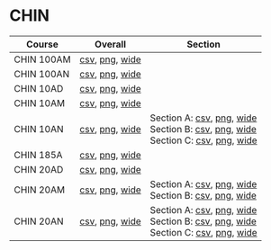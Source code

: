 # CHIN

| Course | Overall | Section |
| ------ | ------- | ------- |
| CHIN 100AM | [csv](https://github.com/UCSD-Historical-Enrollment-Data/2025Fall/blob/main/overall/CHIN%20100AM.csv), [png](https://raw.githubusercontent.com/UCSD-Historical-Enrollment-Data/2025Fall/main/plot_overall/CHIN%20100AM.png), [wide](https://raw.githubusercontent.com/UCSD-Historical-Enrollment-Data/2025Fall/main/plot_overall_wide/CHIN%20100AM.png) |  |
| CHIN 100AN | [csv](https://github.com/UCSD-Historical-Enrollment-Data/2025Fall/blob/main/overall/CHIN%20100AN.csv), [png](https://raw.githubusercontent.com/UCSD-Historical-Enrollment-Data/2025Fall/main/plot_overall/CHIN%20100AN.png), [wide](https://raw.githubusercontent.com/UCSD-Historical-Enrollment-Data/2025Fall/main/plot_overall_wide/CHIN%20100AN.png) |  |
| CHIN 10AD | [csv](https://github.com/UCSD-Historical-Enrollment-Data/2025Fall/blob/main/overall/CHIN%2010AD.csv), [png](https://raw.githubusercontent.com/UCSD-Historical-Enrollment-Data/2025Fall/main/plot_overall/CHIN%2010AD.png), [wide](https://raw.githubusercontent.com/UCSD-Historical-Enrollment-Data/2025Fall/main/plot_overall_wide/CHIN%2010AD.png) |  |
| CHIN 10AM | [csv](https://github.com/UCSD-Historical-Enrollment-Data/2025Fall/blob/main/overall/CHIN%2010AM.csv), [png](https://raw.githubusercontent.com/UCSD-Historical-Enrollment-Data/2025Fall/main/plot_overall/CHIN%2010AM.png), [wide](https://raw.githubusercontent.com/UCSD-Historical-Enrollment-Data/2025Fall/main/plot_overall_wide/CHIN%2010AM.png) |  |
| CHIN 10AN | [csv](https://github.com/UCSD-Historical-Enrollment-Data/2025Fall/blob/main/overall/CHIN%2010AN.csv), [png](https://raw.githubusercontent.com/UCSD-Historical-Enrollment-Data/2025Fall/main/plot_overall/CHIN%2010AN.png), [wide](https://raw.githubusercontent.com/UCSD-Historical-Enrollment-Data/2025Fall/main/plot_overall_wide/CHIN%2010AN.png) | Section A: [csv](https://github.com/UCSD-Historical-Enrollment-Data/2025Fall/blob/main/section/CHIN%2010AN_A.csv), [png](https://raw.githubusercontent.com/UCSD-Historical-Enrollment-Data/2025Fall/main/plot_section/CHIN%2010AN_A.png), [wide](https://raw.githubusercontent.com/UCSD-Historical-Enrollment-Data/2025Fall/main/plot_section_wide/CHIN%2010AN_A.png)<br>Section B: [csv](https://github.com/UCSD-Historical-Enrollment-Data/2025Fall/blob/main/section/CHIN%2010AN_B.csv), [png](https://raw.githubusercontent.com/UCSD-Historical-Enrollment-Data/2025Fall/main/plot_section/CHIN%2010AN_B.png), [wide](https://raw.githubusercontent.com/UCSD-Historical-Enrollment-Data/2025Fall/main/plot_section_wide/CHIN%2010AN_B.png)<br>Section C: [csv](https://github.com/UCSD-Historical-Enrollment-Data/2025Fall/blob/main/section/CHIN%2010AN_C.csv), [png](https://raw.githubusercontent.com/UCSD-Historical-Enrollment-Data/2025Fall/main/plot_section/CHIN%2010AN_C.png), [wide](https://raw.githubusercontent.com/UCSD-Historical-Enrollment-Data/2025Fall/main/plot_section_wide/CHIN%2010AN_C.png) |
| CHIN 185A | [csv](https://github.com/UCSD-Historical-Enrollment-Data/2025Fall/blob/main/overall/CHIN%20185A.csv), [png](https://raw.githubusercontent.com/UCSD-Historical-Enrollment-Data/2025Fall/main/plot_overall/CHIN%20185A.png), [wide](https://raw.githubusercontent.com/UCSD-Historical-Enrollment-Data/2025Fall/main/plot_overall_wide/CHIN%20185A.png) |  |
| CHIN 20AD | [csv](https://github.com/UCSD-Historical-Enrollment-Data/2025Fall/blob/main/overall/CHIN%2020AD.csv), [png](https://raw.githubusercontent.com/UCSD-Historical-Enrollment-Data/2025Fall/main/plot_overall/CHIN%2020AD.png), [wide](https://raw.githubusercontent.com/UCSD-Historical-Enrollment-Data/2025Fall/main/plot_overall_wide/CHIN%2020AD.png) |  |
| CHIN 20AM | [csv](https://github.com/UCSD-Historical-Enrollment-Data/2025Fall/blob/main/overall/CHIN%2020AM.csv), [png](https://raw.githubusercontent.com/UCSD-Historical-Enrollment-Data/2025Fall/main/plot_overall/CHIN%2020AM.png), [wide](https://raw.githubusercontent.com/UCSD-Historical-Enrollment-Data/2025Fall/main/plot_overall_wide/CHIN%2020AM.png) | Section A: [csv](https://github.com/UCSD-Historical-Enrollment-Data/2025Fall/blob/main/section/CHIN%2020AM_A.csv), [png](https://raw.githubusercontent.com/UCSD-Historical-Enrollment-Data/2025Fall/main/plot_section/CHIN%2020AM_A.png), [wide](https://raw.githubusercontent.com/UCSD-Historical-Enrollment-Data/2025Fall/main/plot_section_wide/CHIN%2020AM_A.png)<br>Section B: [csv](https://github.com/UCSD-Historical-Enrollment-Data/2025Fall/blob/main/section/CHIN%2020AM_B.csv), [png](https://raw.githubusercontent.com/UCSD-Historical-Enrollment-Data/2025Fall/main/plot_section/CHIN%2020AM_B.png), [wide](https://raw.githubusercontent.com/UCSD-Historical-Enrollment-Data/2025Fall/main/plot_section_wide/CHIN%2020AM_B.png) |
| CHIN 20AN | [csv](https://github.com/UCSD-Historical-Enrollment-Data/2025Fall/blob/main/overall/CHIN%2020AN.csv), [png](https://raw.githubusercontent.com/UCSD-Historical-Enrollment-Data/2025Fall/main/plot_overall/CHIN%2020AN.png), [wide](https://raw.githubusercontent.com/UCSD-Historical-Enrollment-Data/2025Fall/main/plot_overall_wide/CHIN%2020AN.png) | Section A: [csv](https://github.com/UCSD-Historical-Enrollment-Data/2025Fall/blob/main/section/CHIN%2020AN_A.csv), [png](https://raw.githubusercontent.com/UCSD-Historical-Enrollment-Data/2025Fall/main/plot_section/CHIN%2020AN_A.png), [wide](https://raw.githubusercontent.com/UCSD-Historical-Enrollment-Data/2025Fall/main/plot_section_wide/CHIN%2020AN_A.png)<br>Section B: [csv](https://github.com/UCSD-Historical-Enrollment-Data/2025Fall/blob/main/section/CHIN%2020AN_B.csv), [png](https://raw.githubusercontent.com/UCSD-Historical-Enrollment-Data/2025Fall/main/plot_section/CHIN%2020AN_B.png), [wide](https://raw.githubusercontent.com/UCSD-Historical-Enrollment-Data/2025Fall/main/plot_section_wide/CHIN%2020AN_B.png)<br>Section C: [csv](https://github.com/UCSD-Historical-Enrollment-Data/2025Fall/blob/main/section/CHIN%2020AN_C.csv), [png](https://raw.githubusercontent.com/UCSD-Historical-Enrollment-Data/2025Fall/main/plot_section/CHIN%2020AN_C.png), [wide](https://raw.githubusercontent.com/UCSD-Historical-Enrollment-Data/2025Fall/main/plot_section_wide/CHIN%2020AN_C.png) |
